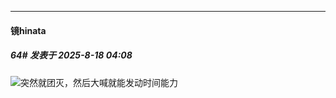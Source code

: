 ﻿
*****

####  镜hinata  
##### 64#       发表于 2025-8-18 04:08

<img src="https://static.stage1st.com/image/smiley/face2017/037.png" referrerpolicy="no-referrer">突然就团灭，然后大喊就能发动时间能力

